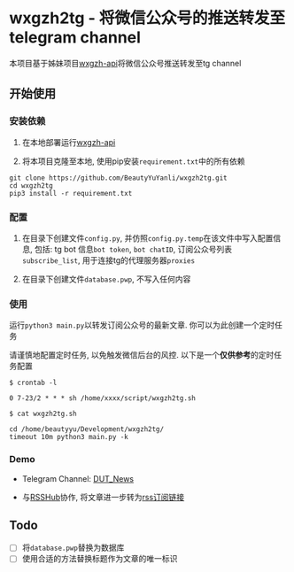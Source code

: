# wxgzh2tg - 将微信公众号的推送转发至telegram channel

本项目基于姊妹项目[wxgzh-api](https://github.com/BeautyYuYanli/wxgzh-api)将微信公众号推送转发至tg channel

## 开始使用

### 安装依赖

1. 在本地部署运行[wxgzh-api](https://github.com/BeautyYuYanli/wxgzh-api)

2. 将本项目克隆至本地, 使用pip安装`requirement.txt`中的所有依赖
```
git clone https://github.com/BeautyYuYanli/wxgzh2tg.git
cd wxgzh2tg
pip3 install -r requirement.txt
```

### 配置

1. 在目录下创建文件`config.py`, 并仿照`config.py.temp`在该文件中写入配置信息, 包括: tg bot 信息`bot token`, `bot chatID`, 订阅公众号列表`subscribe_list`, 用于连接tg的代理服务器`proxies`

2. 在目录下创建文件`database.pwp`, 不写入任何内容

### 使用
运行`python3 main.py`以转发订阅公众号的最新文章. 你可以为此创建一个定时任务

请谨慎地配置定时任务, 以免触发微信后台的风控. 以下是一个**仅供参考**的定时任务配置
```
$ crontab -l

0 7-23/2 * * * sh /home/xxxx/script/wxgzh2tg.sh

$ cat wxgzh2tg.sh 

cd /home/beautyyu/Development/wxgzh2tg/
timeout 10m python3 main.py -k
```

### Demo

- Telegram Channel: [DUT_News](https://t.me/s/DUT_News)

- 与[RSSHub](https://github.com/DIYgod/RSSHub)协作, 将文章进一步转为[rss订阅链接](https://rsshub.app/telegram/channel/DUT_News)

## Todo
- [ ] 将`database.pwp`替换为数据库
- [ ] 使用合适的方法替换标题作为文章的唯一标识

